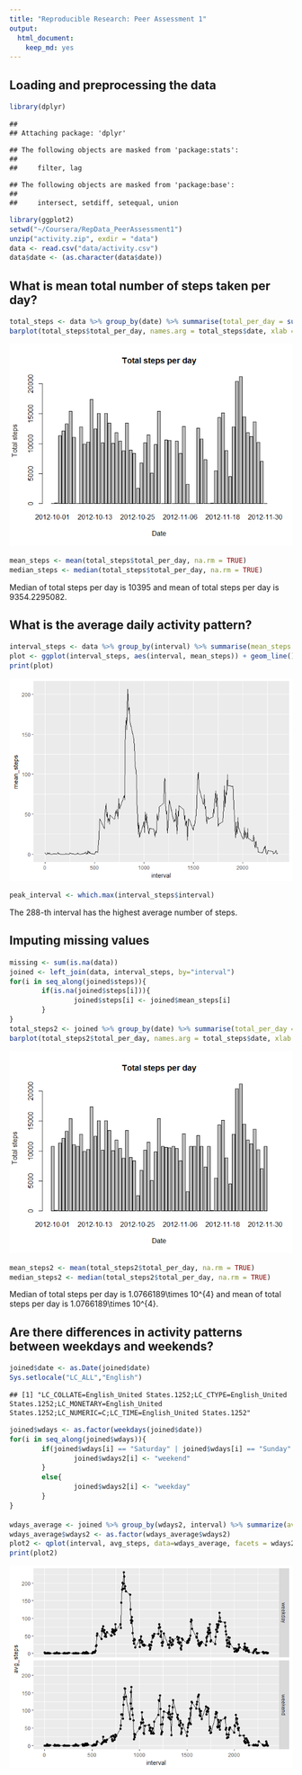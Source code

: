 ```yaml
---
title: "Reproducible Research: Peer Assessment 1"
output: 
  html_document:
    keep_md: yes
---
```



## Loading and preprocessing the data

```r
library(dplyr)
```

```
## 
## Attaching package: 'dplyr'
```

```
## The following objects are masked from 'package:stats':
## 
##     filter, lag
```

```
## The following objects are masked from 'package:base':
## 
##     intersect, setdiff, setequal, union
```

```r
library(ggplot2)
setwd("~/Coursera/RepData_PeerAssessment1")
unzip("activity.zip", exdir = "data")
data <- read.csv("data/activity.csv")
data$date <- (as.character(data$date))
```


## What is mean total number of steps taken per day?

```r
total_steps <- data %>% group_by(date) %>% summarise(total_per_day = sum(steps, na.rm=TRUE))
barplot(total_steps$total_per_day, names.arg = total_steps$date, xlab = "Date", ylab="Total steps", main="Total steps per day")
```

![](PA1_template_files/figure-html/mean-1.png)<!-- -->

```r
mean_steps <- mean(total_steps$total_per_day, na.rm = TRUE)
median_steps <- median(total_steps$total_per_day, na.rm = TRUE)
```
Median of total steps per day is 10395 and mean of total steps per day is 9354.2295082.

## What is the average daily activity pattern?

```r
interval_steps <- data %>% group_by(interval) %>% summarise(mean_steps = mean(steps, na.rm=TRUE))
plot <- ggplot(interval_steps, aes(interval, mean_steps)) + geom_line()
print(plot)
```

![](PA1_template_files/figure-html/pattern-1.png)<!-- -->

```r
peak_interval <- which.max(interval_steps$interval)
```
The 288-th interval has the highest average number of steps.

## Imputing missing values

```r
missing <- sum(is.na(data))
joined <- left_join(data, interval_steps, by="interval")
for(i in seq_along(joined$steps)){
        if(is.na(joined$steps[i])){
                joined$steps[i] <- joined$mean_steps[i]
        }
}
total_steps2 <- joined %>% group_by(date) %>% summarise(total_per_day = sum(steps, na.rm=TRUE))
barplot(total_steps2$total_per_day, names.arg = total_steps$date, xlab = "Date", ylab="Total steps", main="Total steps per day")
```

![](PA1_template_files/figure-html/missing-1.png)<!-- -->

```r
mean_steps2 <- mean(total_steps2$total_per_day, na.rm = TRUE)
median_steps2 <- median(total_steps2$total_per_day, na.rm = TRUE)
```
Median of total steps per day is 1.0766189\times 10^{4} and mean of total steps per day is 1.0766189\times 10^{4}.

## Are there differences in activity patterns between weekdays and weekends?

```r
joined$date <- as.Date(joined$date)
Sys.setlocale("LC_ALL","English") 
```

```
## [1] "LC_COLLATE=English_United States.1252;LC_CTYPE=English_United States.1252;LC_MONETARY=English_United States.1252;LC_NUMERIC=C;LC_TIME=English_United States.1252"
```

```r
joined$wdays <- as.factor(weekdays(joined$date))
for(i in seq_along(joined$wdays)){
        if(joined$wdays[i] == "Saturday" | joined$wdays[i] == "Sunday" ){
                joined$wdays2[i] <- "weekend"
        }
        else{
                joined$wdays2[i] <- "weekday"
        }
}

wdays_average <- joined %>% group_by(wdays2, interval) %>% summarize(avg_steps = mean(steps)) 
wdays_average$wdays2 <- as.factor(wdays_average$wdays2)
plot2 <- qplot(interval, avg_steps, data=wdays_average, facets = wdays2~.) + geom_line()
print(plot2)
```

![](PA1_template_files/figure-html/weekdays-1.png)<!-- -->
